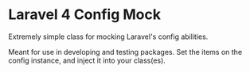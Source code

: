 Laravel 4 Config Mock
=====================

Extremely simple class for mocking Laravel's config abilities.

Meant for use in developing and testing packages. Set the items on the config instance, and inject it into your class(es).
